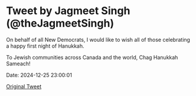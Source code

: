 # Tweet by Jagmeet Singh (@theJagmeetSingh)

On behalf of all New Democrats, I would like to wish all of those celebrating a happy first night of Hanukkah.

To Jewish communities across Canada and the world, Chag Hanukkah Sameach!

Date: 2024-12-25 23:00:01

[Original Tweet](https://x.com/theJagmeetSingh/status/1872054723680829569)
